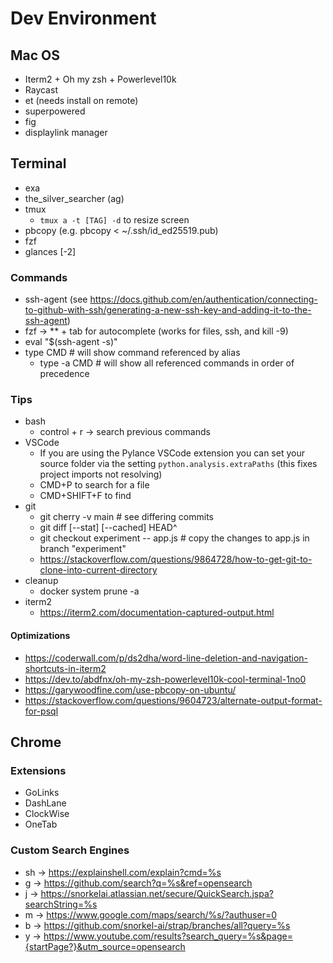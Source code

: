 # Dev Environment
## Mac OS
* Iterm2 + Oh my zsh + Powerlevel10k
* Raycast
* et (needs install on remote)
* superpowered
* fig
* displaylink manager

## Terminal
* exa
* the_silver_searcher (ag)
* tmux  
    * `tmux a -t [TAG] -d` to resize screen
* pbcopy (e.g. pbcopy < ~/.ssh/id_ed25519.pub)
* fzf
* glances [-2]

### Commands
* ssh-agent (see https://docs.github.com/en/authentication/connecting-to-github-with-ssh/generating-a-new-ssh-key-and-adding-it-to-the-ssh-agent)
* fzf → ** + tab for autocomplete (works for files, ssh, and kill -9)
* eval "$(ssh-agent -s)"
* type CMD # will show command referenced by alias
    * type -a CMD # will show all referenced commands in order of precedence

### Tips
* bash
    * control + r → search previous commands
* VSCode
    * If you are using the Pylance VSCode extension you can set your source folder via the setting `python.analysis.extraPaths` (this fixes project imports not resolving)
    * CMD+P to search for a file
    * CMD+SHIFT+F to find
* git
    * git cherry -v main  # see differing commits
    * git diff [--stat] [--cached] HEAD^
    * git checkout experiment -- app.js  # copy the changes to app.js in branch "experiment"
    * https://stackoverflow.com/questions/9864728/how-to-get-git-to-clone-into-current-directory
* cleanup
    * docker system prune -a
* iterm2
    * https://iterm2.com/documentation-captured-output.html

#### Optimizations
* https://coderwall.com/p/ds2dha/word-line-deletion-and-navigation-shortcuts-in-iterm2
* https://dev.to/abdfnx/oh-my-zsh-powerlevel10k-cool-terminal-1no0
* https://garywoodfine.com/use-pbcopy-on-ubuntu/
* https://stackoverflow.com/questions/9604723/alternate-output-format-for-psql       

## Chrome
### Extensions
* GoLinks
* DashLane
* ClockWise
* OneTab

### Custom Search Engines
* sh -> https://explainshell.com/explain?cmd=%s
* g -> https://github.com/search?q=%s&ref=opensearch
* j -> https://snorkelai.atlassian.net/secure/QuickSearch.jspa?searchString=%s
* m -> https://www.google.com/maps/search/%s/?authuser=0
* b -> https://github.com/snorkel-ai/strap/branches/all?query=%s
* y -> https://www.youtube.com/results?search_query=%s&page={startPage?}&utm_source=opensearch

